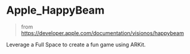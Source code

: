 # Apple_HappyBeam

> from https://developer.apple.com/documentation/visionos/happybeam

Leverage a Full Space to create a fun game using ARKit.

